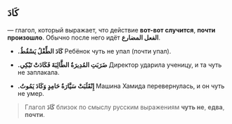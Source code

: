 ﻿كَادَ
-
— глагол, который выражает, что действие **вот-вот случится**, **почти произошло**. Обычно после него идёт **الفعل المضارع**.
   

-   **.كَادَ الطِّفْلُ يَسْقُطُ**
Ребёнок чуть не упал (почти упал).
    
-   **.ضَرَبَتِ المُدِيرَةُ الطَّالِبَةَ فَكَادَتْ تَبْكِي**
Директор ударила ученицу, и та чуть не заплакала.
    
-   **.إِنْقَلَبَتْ سَيَّارَةُ حَامِدٍ وَكَادَ يَمُوتُ**
Машина Хамида перевернулась, и он чуть не умер.
    

> Глагол **كَادَ** близок по смыслу русским выражениям **чуть не**, **едва**, **почти**.

